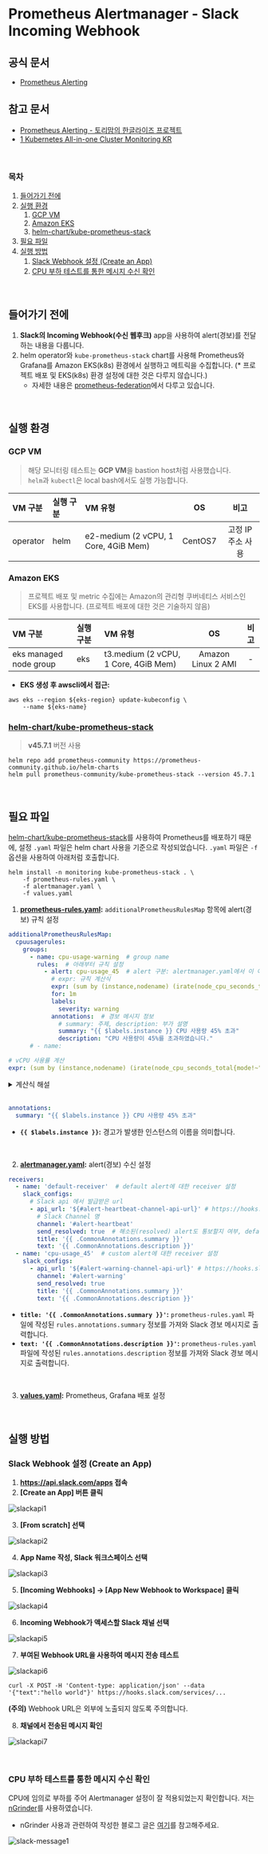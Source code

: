 # Prometheus Alertmanager - Slack Incoming Webhook

## 공식 문서
- [Prometheus Alerting](https://prometheus.io/docs/alerting/latest/overview/)

## 참고 문서
- [Prometheus Alerting - 토리맘의 한글라이즈 프로젝트](https://godekdls.github.io/Prometheus/alerting/)
- [1 Kubernetes All-in-one Cluster Monitoring KR](https://grafana.com/grafana/dashboards/13770-1-kubernetes-all-in-one-cluster-monitoring-kr/)

<br>

### 목차
1. [들어가기 전에](#들어가기-전에)
2. [실행 환경](#실행-환경)
    1. [GCP VM](#gcp-vm)
    2. [Amazon EKS](#amazon-eks)
    3. [helm-chart/kube-prometheus-stack](#helm-chartkube-prometheus-stack)
3. [필요 파일](#필요-파일)
4. [실행 방법](#실행-방법)
    1. [Slack Webhook 설정 (Create an App)](#slack-webhook-설정-create-an-app)
    2. [CPU 부하 테스트를 통한 메시지 수신 확인](#cpu-부하-테스트를-통한-메시지-수신-확인)

<br>

## 들어가기 전에
1. **Slack의 Incoming Webhook(수신 웹후크)** app을 사용하여 alert(경보)를 전달하는 내용을 다룹니다.
2. helm operator와 `kube-prometheus-stack` chart를 사용해 Prometheus와 Grafana를 Amazon EKS(k8s) 환경에서 실행하고 메트릭을 수집합니다. (* 프로젝트 배포 및 EKS(k8s) 환경 설정에 대한 것은 다루지 않습니다.) 
    - 자세한 내용은 [prometheus-federation](/prometheus-federation/)에서 다루고 있습니다.

<br>

## 실행 환경
### GCP VM
> 해당 모니터링 테스트는 **GCP VM**을 bastion host처럼 사용했습니다.<br>
> `helm`과 `kubectl`은 local bash에서도 실행 가능합니다.

|VM 구분|실행 구분|VM 유형|OS|비고|
|:--|:--|:--|:--:|:--:|
|operator|helm|e2-medium (2 vCPU, 1 Core, 4GiB Mem)|CentOS7|고정 IP 주소 사용|


### Amazon EKS
> 프로젝트 배포 및 metric 수집에는 Amazon의 관리형 쿠버네티스 서비스인 EKS를 사용합니다. (프로젝트 배포에 대한 것은 기술하지 않음) <br>

|VM 구분|실행 구분|VM 유형|OS|비고|
|:--|:--|:--|:--:|:--:|
|eks managed node group|eks|t3.medium (2 vCPU, 1 Core, 4GiB Mem)|Amazon Linux 2 AMI|-|

- **EKS 생성 후 awscli에서 접근:**
```shell
aws eks --region ${eks-region} update-kubeconfig \
    --name ${eks-name}
```

### [helm-chart/kube-prometheus-stack](https://github.com/prometheus-community/helm-charts/tree/main/charts/kube-prometheus-stack)
> **v45.7.1** 버전 사용

```shell
helm repo add prometheus-community https://prometheus-community.github.io/helm-charts
helm pull prometheus-community/kube-prometheus-stack --version 45.7.1
```

<br>

## 필요 파일
[helm-chart/kube-prometheus-stack](https://github.com/prometheus-community/helm-charts/tree/main/charts/kube-prometheus-stack)를 사용하여 Prometheus를 배포하기 때문에, 설정 `.yaml` 파일은 helm chart 사용을 기준으로 작성되었습니다. `.yaml` 파일은 `-f` 옵션을 사용하여 아래처럼 호출합니다.

```shell
helm install -n monitoring kube-prometheus-stack . \
    -f prometheus-rules.yaml \
    -f alertmanager.yaml \
    -f values.yaml
```

1. **[prometheus-rules.yaml](/prometheus-slack-alert/prometheus-rules.yaml):** `additionalPrometheusRulesMap` 항목에 alert(경보) 규칙 설정
```yaml
additionalPrometheusRulesMap:
  cpuusagerules:
    groups:
      - name: cpu-usage-warning  # group name
        rules:  # 아래부터 규칙 설정
          - alert: cpu-usage_45  # alert 구분: alertmanager.yaml에서 이 이름을 참고합니다.
            # expr: 규칙 계산식
            expr: (sum by (instance,nodename) (irate(node_cpu_seconds_total{mode!~"guest.*|idle|iowait"}[1m])) + on(instance) group_left(nodename) node_uname_info - 1) > 0.45
            for: 1m
            labels:
              severity: warning
            annotations:  # 경보 메시지 정보
              # summary: 주제, description: 부가 설명
              summary: "{{ $labels.instance }} CPU 사용량 45% 초과"
              description: "CPU 사용량이 45%를 초과하였습니다."
      # - name: 
```
```yaml
# vCPU 사용률 계산
expr: (sum by (instance,nodename) (irate(node_cpu_seconds_total{mode!~"guest.*|idle|iowait"}[1m])) + on (instance) group_left(nodename) node_uname_info - 1) > 0.45
```
<details>
    <summary> 계산식 해설</summary>

<br>

- **`sum by (instance, nodename) (...)`:** 각 인스턴스와 노드 이름별로 CPU 사용률의 합을 구합니다.
- **`irate(...) [1m]`:** 선택된 시간 범위(1m) 동안의 증가율(irate=instant rate)을 계산합니다.
- **`node_cpu_seconds_total{mode!~"guest.*|idle|iowait"}`:** CPU 사용 모드 중 `guest`로 시작하는 모든 모드, `idle` 및 `iowait` 상태를 제외한 CPU 시간(초)을 측정합니다. (guest 모드는 가상화 환경에서 작동하는 가상 CPU(vCPU)의 사용을 나타냅니다.)

- **`on (instance) group_left(nodename)`:** `sum by (...)`로부터 얻은 결과와 `node_uname_info` 메트릭을 `instance`를 기준으로 left join하면서 `nodename`을 유지합니다. (`group_left`는 조인하는 두 쪽 중 왼쪽(첫 번째 메트릭)에 레이블이 없는 경우에 사용)
    - `node_uname_info` 메트릭은 시스템에 대한 정보(예: 운영 체제, 노드 이름 등)를 제공합니다. (이 정보는 레이블로 포함되어 있으며, 여기서는 주로 `nodename`을 사용.)

- **마지막에 `1`을 빼는 이유:** `node_uname_info`가 실제로 CPU 사용에 기여하지 않기 때문에, 이를 보정하기 위함입니다.
- **`( ... ) > 0.45`:** 최종적으로 계산된 값이 `0.45`를 초과하는 경우에 경고가 발생합니다. (0.45 = 45%)

</details>

<br>

```yaml
annotations:
  summary: "{{ $labels.instance }} CPU 사용량 45% 초과"
```
- **`{{ $labels.instance }}`:** 경고가 발생한 인스턴스의 이름을 의미합니다.

<br>

2. **[alertmanager.yaml](/prometheus-slack-alert/alertmanager.yaml):** alert(경보) 수신 설정
```yaml
receivers:
  - name: 'default-receiver'  # default alert에 대한 receiver 설정
    slack_configs:
      # Slack api 에서 발급받은 url
      - api_url: '${#alert-heartbeat-channel-api-url}' # https://hooks.slack.com/services/...
        # Slack Channel 명
        channel: '#alert-heartbeat'
        send_resolved: true  # 해소된(resolved) alert도 통보할지 여부, default = false
        title: '{{ .CommonAnnotations.summary }}'
        text: '{{ .CommonAnnotations.description }}'
  - name: 'cpu-usage_45'  # custom alert에 대한 receiver 설정
    slack_configs:
      - api_url: '${#alert-warning-channel-api-url}' # https://hooks.slack.com/services/...
        channel: '#alert-warning'
        send_resolved: true
        title: '{{ .CommonAnnotations.summary }}'
        text: '{{ .CommonAnnotations.description }}'
```
- **`title: '{{ .CommonAnnotations.summary }}'`:** `prometheus-rules.yaml` 파일에 작성된 `rules.annotations.summary` 정보를 가져와 Slack 경보 메시지로 출력합니다.
- **`text: '{{ .CommonAnnotations.description }}'`:** `prometheus-rules.yaml` 파일에 작성된 `rules.annotations.description` 정보를 가져와 Slack 경보 메시지로 출력합니다.

<br>

3. **[values.yaml](/prometheus-federation/service-values.yaml):** Prometheus, Grafana 배포 설정


<br>

## 실행 방법

### Slack Webhook 설정 (Create an App)
1. **https://api.slack.com/apps 접속**
2. **[Create an App] 버튼 클릭**

![slackapi1](/prometheus-slack-alert/img/slackapi1.png)

3. **[From scratch] 선택**

![slackapi2](/prometheus-slack-alert/img/slackapi2.png)

4. **App Name 작성, Slack 워크스페이스 선택**

![slackapi3](/prometheus-slack-alert/img/slackapi3.png)

5. **[Incoming Webhooks] → [App New Webhook to Workspace] 클릭**

![slackapi4](/prometheus-slack-alert/img/slackapi4.png)

6. **Incoming Webhook가 액세스할 Slack 채널 선택**

![slackapi5](/prometheus-slack-alert/img/slackapi5.png)

7. **부여된 Webhook URL을 사용하여 메시지 전송 테스트**

![slackapi6](/prometheus-slack-alert/img/slackapi6.png)
```shell
curl -X POST -H 'Content-type: application/json' --data '{"text":"hello world"}' https://hooks.slack.com/services/...
```
**(주의)** Webhook URL은 외부에 노출되지 않도록 주의합니다.

8. **채널에서 전송된 메시지 확인**

![slackapi7](/prometheus-slack-alert/img/slackapi7.png)

<br>

### CPU 부하 테스트를 통한 메시지 수신 확인
CPU에 임의로 부하를 주어 Alertmanager 설정이 잘 적용되었는지 확인합니다. 저는 [nGrinder](https://naver.github.io/ngrinder/)를 사용하였습니다.
- nGrinder 사용과 관련하여 작성한 블로그 글은 [여기](https://jungeun5-choi.github.io/categories/#ngrinder)를 참고해주세요.

![slack-message1](/prometheus-slack-alert/img/slack-message1.png)